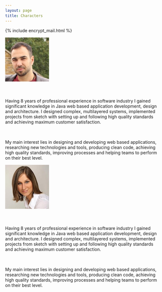 ```yaml
---
layout: page
title: Characters
---
```

{% include encrypt_mail.html %}

<div>

<div class="aboutText">
<p class="message">
  <img class="morph" src="/assets/contact/profileTL.jpg">
    <a href="https://uk.linkedin.com/in/tamaslang" class="iconLinkedIn" target="_blank"></a>
    <a href="javascript:linkTo_UnCryptMailto('nbjmup;ubnbt/mbohAubmbohtpgu/psh');" class="iconEmail" target="_blank"></a>
    <a href="https://twitter.com/TmsLng" class="iconTwitter" target="_blank"></a>
    <a href="https://github.com/tamaslang" class="iconGithub" target="_blank"></a>
  <br/><br/><br/> <br/>
    Having 8 years of professional experience in software industry I gained significant knowledge in Java web based application development, design and architecture.
    I designed complex, multilayered systems, implemented projects from sketch with setting up and following high quality standards and achieving maximum customer satisfaction.

  <br/><br/>
    My main interest lies in designing and developing web based applications, researching new technologies and tools,
    producing clean code, achieving high quality standards, improving processes and helping teams to perform on their best level.
  </p>
</div>

<div class="aboutText" >
  <p class="message">
  <img class="morph" src="/assets/contact/profileTM.jpg">
  <a href="https://uk.linkedin.com/in/timeamolnar3" class="iconLinkedIn" target="_blank"></a>
  <a href="javascript:linkTo_UnCryptMailto('nbjmup;ujnfb/npmobsAubmbohtpgu/psh');" class="iconEmail" target="_blank"></a>
  <a href="https://twitter.com/montymea" class="iconTwitter" target="_blank"></a>
  <a href="https://github.com/timeamolnar" class="iconGithub" target="_blank"></a>
  <br/><br/><br/> <br/>
     Having 8 years of professional experience in software industry I gained significant knowledge in Java web based application development, design and architecture.
     I designed complex, multilayered systems, implemented projects from sketch with setting up and following high quality standards and achieving maximum customer satisfaction.

   <br/><br/>
     My main interest lies in designing and developing web based applications, researching new technologies and tools,
     producing clean code, achieving high quality standards, improving processes and helping teams to perform on their best level.
  </p>
</div>

</div>


